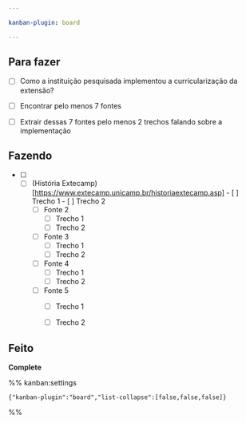 ```yaml
---

kanban-plugin: board

---
```


## Para fazer

- [ ] Como a instituição pesquisada implementou a curricularização da extensão?
- [ ] Encontrar pelo menos 7 fontes
- [ ] Extrair dessas 7 fontes pelo menos 2 trechos falando sobre a implementação


## Fazendo

- [ ] - [ ] (História Extecamp)[https://www.extecamp.unicamp.br/historiaextecamp.asp]
		- [ ] Trecho 1
		- [ ] Trecho 2
	- [ ] Fonte 2
		- [ ] Trecho 1
		- [ ] Trecho 2
	- [ ] Fonte 3
		- [ ] Trecho 1
		- [ ] Trecho 2
	- [ ] Fonte 4
		- [ ] Trecho 1
		- [ ] Trecho 2
	- [ ] Fonte 5
		- [ ] Trecho 1
		- [ ] Trecho 2


## Feito

**Complete**




%% kanban:settings
```
{"kanban-plugin":"board","list-collapse":[false,false,false]}
```
%%